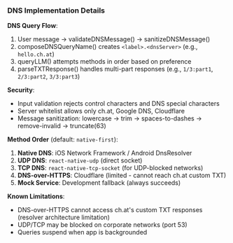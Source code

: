 ### DNS Implementation Details

**DNS Query Flow**:
1. User message → validateDNSMessage() → sanitizeDNSMessage()
2. composeDNSQueryName() creates `<label>.<dnsServer>` (e.g., `hello.ch.at`)
3. queryLLM() attempts methods in order based on preference
4. parseTXTResponse() handles multi-part responses (e.g., `1/3:part1`, `2/3:part2`, `3/3:part3`)

**Security**:
- Input validation rejects control characters and DNS special characters
- Server whitelist allows only ch.at, Google DNS, Cloudflare
- Message sanitization: lowercase → trim → spaces-to-dashes → remove-invalid → truncate(63)

**Method Order** (default: `native-first`):
1. **Native DNS**: iOS Network Framework / Android DnsResolver
2. **UDP DNS**: `react-native-udp` (direct socket)
3. **TCP DNS**: `react-native-tcp-socket` (for UDP-blocked networks)
4. **DNS-over-HTTPS**: Cloudflare (limited - cannot reach ch.at custom TXT)
5. **Mock Service**: Development fallback (always succeeds)

**Known Limitations**:
- DNS-over-HTTPS cannot access ch.at's custom TXT responses (resolver architecture limitation)
- UDP/TCP may be blocked on corporate networks (port 53)
- Queries suspend when app is backgrounded
